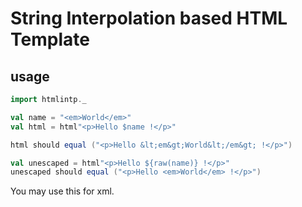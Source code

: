 # String Interpolation based HTML Template

## usage

```scala
import htmlintp._

val name = "<em>World</em>"
val html = html"<p>Hello $name !</p>"

html should equal ("<p>Hello &lt;em&gt;World&lt;/em&gt; !</p>")

val unescaped = html"<p>Hello ${raw(name)} !</p>"
unescaped should equal ("<p>Hello <em>World</em> !</p>")
```

You may use this for xml.
